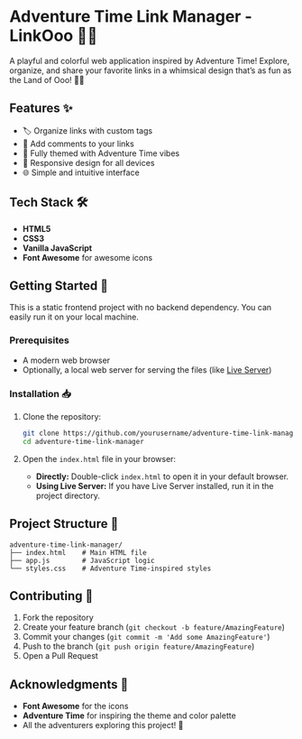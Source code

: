 # Adventure Time Link Manager - LinkOoo 🌟🔗

A playful and colorful web application inspired by Adventure Time! Explore, organize, and share your favorite links in a whimsical design that’s as fun as the Land of Ooo! 🎨✨

## Features ✨

- 🏷️ Organize links with custom tags
- 💬 Add comments to your links
- 🌈 Fully themed with Adventure Time vibes
- 📱 Responsive design for all devices
- 🌐 Simple and intuitive interface

## Tech Stack 🛠️

- **HTML5**
- **CSS3**
- **Vanilla JavaScript**
- **Font Awesome** for awesome icons

## Getting Started 🚀

This is a static frontend project with no backend dependency. You can easily run it on your local machine.

### Prerequisites

- A modern web browser
- Optionally, a local web server for serving the files (like [Live Server](https://marketplace.visualstudio.com/items?itemName=ritwickdey.LiveServer))

### Installation 📥

1. Clone the repository:
   ```bash
   git clone https://github.com/yourusername/adventure-time-link-manager.git
   cd adventure-time-link-manager
   ```

2. Open the `index.html` file in your browser:
   - **Directly:** Double-click `index.html` to open it in your default browser.
   - **Using Live Server:** If you have Live Server installed, run it in the project directory.

## Project Structure 📁

```
adventure-time-link-manager/
├── index.html    # Main HTML file
├── app.js        # JavaScript logic
└── styles.css    # Adventure Time-inspired styles
```

## Contributing 🤝

1. Fork the repository
2. Create your feature branch (`git checkout -b feature/AmazingFeature`)
3. Commit your changes (`git commit -m 'Add some AmazingFeature'`)
4. Push to the branch (`git push origin feature/AmazingFeature`)
5. Open a Pull Request

## Acknowledgments 🙏

- **Font Awesome** for the icons
- **Adventure Time** for inspiring the theme and color palette
- All the adventurers exploring this project! 🎉
